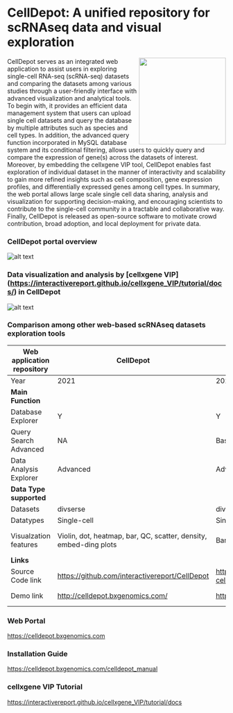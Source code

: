 # CellDepot: A unified repository for scRNAseq data and visual exploration
<p align="right">
  <img align="right" src="https://github.com/interactivereport/CellDepot/blob/main/Figures/celldepotLogo.svg" width="200">
</p>
CellDepot serves as an integrated web application to assist users in exploring single-cell RNA-seq (scRNA-seq) datasets and comparing the datasets among various studies through a user-friendly interface with advanced visualization and analytical tools. To begin with, it provides an efficient data management system that users can upload single cell datasets and query the database by multiple attributes such as species and cell types. In addition, the advanced query function incorporated in MySQL database system and its conditional filtering, allows users to quickly query and compare the expression of gene(s) across the datasets of interest. Moreover, by embedding the cellxgene VIP tool, CellDepot enables fast exploration of individual dataset in the manner of interactivity and scalability to gain more refined insights such as cell composition, gene expression profiles, and differentially expressed genes among cell types. In summary, the web portal allows large scale single cell data sharing, analysis and visualization for supporting decision-making, and encouraging scientists to contribute to the single-cell community in a tractable and collaborative way. Finally, CellDepot is released as open-source software to motivate crowd contribution, broad adoption, and local deployment for private data. 

### CellDepot portal overview
![alt text](https://github.com/interactivereport/CellDepot/blob/main/Figures/Figure1.svg)

### Data visualization and analysis by [cellxgene VIP] (https://interactivereport.github.io/cellxgene_VIP/tutorial/docs/) in CellDepot
![alt text](https://github.com/interactivereport/CellDepot/blob/main/Figures/Figure2.svg)

### Comparison among other web-based scRNAseq datasets exploration tools
|Web application repository	|CellDepot	|Corpora Data Portal |	gEAR	|CHARTS	SCANNER |	Single Cell Portal |	ReproGenomics|	PanglaoDB |	Expression Atlas |scRNAseqDB |	conquer	|JingleBells |	Human Cell ATLAS |	Sfaira |
| ------------- | ------------- | ------------- | ------------- | ------------- | ------------- | ------------- | ------------- | ------------- | ------------- | ------------- | ------------- |------------- | ------------- |
|Year|2021|	2021	|2021	|2020	|2020	|2020	|2019|	2019|	2019 |	2019|	2018|	2017	| 2017|	2020|
| **Main Function** ||
|Database Explorer|	Y	|Y|	Y|	Y|	NA|	Y|	Y|	Y|	Y	|Y	|Y|	Y|	Y|	Y|
|Query Search	Advanced|	NA|	Basic I|	NA|	Intermediate|	Advanced|	Intermediate|	Advanced	|Intermediate	|Basic I|	Basic I	|Basic I	|Advanced	|Basic II|
Data Analysis Explorer|	Advanced	|Advanced	|Advanced|	Intermediate|	Intermediate	|Intermediate - Advanced|	Basic	|Intermediate|	Intermediate	|Basic - Intermediate|	Basic	|NA	|NA|	NA|
|**Data Type supported** ||														
|Datasets| 	divserse	|divserse	|hearing/brain	|tumor	|diverse	|diverse	|reproduction|	diverse	|diverse	|diverse|	diverse	|immune-related	|diverse|	diverse
|Datatypes	|Single-cell|	Single-cell	|Single-cell, Epigenetics	|Single-cell	|Single-cell	|Single-cell	|Single-cell, Multi-omics|	Single-cell	|Single-cell, Protemics	|Single-cell	|Single-cell	|Single-cell|	Single-cell, Multi-omics|	Single-cell|
|Visualzation features	|Violin, dot, heatmap, bar, QC, scatter, density, embed-ding plots|	Bar, scatter, embeddeing plots	|Violin, dot, line, bar, QC, embed-ding plots, genome browser|	Bar, embed-ding plots	|Violin, dot, scatter |Violin, scatter, heatmap, embedding plots	|Violin, density, scatter plots, genome browser	|Bar, QC, scatter, embedding plots	|Heatmap, scatter. embedding plots|	Scatter, bar plots	|Scatter, QC plots	|Genome browser	|NA	|NA|
|**Links**||										
|Source Code link|	https://github.com/interactivereport/CellDepot	| https://github.com/chanzuckerberg/single-cell-data-portal |	https://github.com/IGS/gEAR	| https://github.com/stewart-lab/CHARTS	| https://github.com/GuoshuaiCai/scanner	| https://github.com/broadinstitute/single_cell_portal_core	| https://github.com/fchalmel/RGV	| https://github.com/oscar-franzen/PanglaoDB	| https://github.com/ebi-gene-expression-group/atlas	| NA| 	https://github.com/csoneson/conquer_comparison	| https://drive.google.com/drive/folders/0BxSFjdiDhUI1amNoSks0SmpMdE0?resourcekey=0-s7Qw02gR8VhkS7hfdE9nPg	| https://github.com/HumanCellAtlas/	| https://github.com/theislab/sfaira-portal|
| Demo link| 	http://celldepot.bxgenomics.com/	| https://cellxgene.cziscience.com/	| umgear.org	| https://charts.morgridge.org	| https://www.thecailab.com/scanner/	| https://singlecell.broadinstitute.org/single_cell	| https://rgv.genouest.org/	| https://panglaodb.se	| https://www.ebi.ac.uk/gxa/sc/home	| https://bioinfo.uth.edu/scrnaseqdb/	http://imlspenticton.uzh.ch:3838/conquer/	| https://jinglebells.bgu.ac.il/	| https://data.humancellatlas.org/	| https://theislab.github.io/sfaira-portal/About | 



<!-- 
<p align="center">
  <img src="https://github.com/interactivereport/CellDepot/blob/main/Figures/Comparison.png" />
</p>
 -->
### Web Portal
https://celldepot.bxgenomics.com

### Installation Guide
https://celldepot.bxgenomics.com/celldepot_manual

### cellxgene VIP Tutorial
https://interactivereport.github.io/cellxgene_VIP/tutorial/docs
